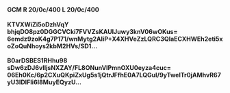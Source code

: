 #### GCM R 20/0c/400 L 20/0c/400
**KTVXWiZi5oDzhVqY**<br/>**bhjqDO8pz0DGGCVCki7FVVZsKAUIJuwy3knV06wOKus=**<br/>**6emdz9zoK4g7P171/wnMytg2AIiP+X4XHVeZzLQRC3QlaECXHWEh2eti5xoZoQuNhoys2kbM2HVs/SD1...**<br/><br/>
**B0arDSBES1RHhu98**<br/>**sDw6zDJ6vIljsNXZAY/FL8ONunVIPmnOXU0eyza4cuc=**<br/>**06Eh0Kc/6p2CXuQKpiZxUg5s1jQtrJFfhE0A7LQGuI/9yTwelTr0jAMhvR67yU3IDIFIi6l8MuyEQyzU...**